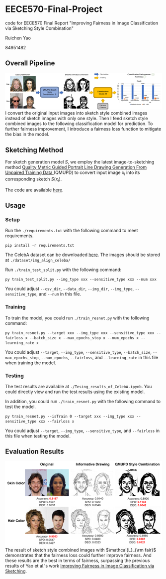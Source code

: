 # EECE570-Final-Project
code for EECE570 Final Report "Improving Fairness in Image Classification via Sketching Style Combination"

Ruichen Yao

84951482


## Overall Pipeline
![avatar](./img/method.png)
I convert the original input images into sketch style combined images instead of sketch images with only one style. Then I feed sketch style combined images to the following classification model for prediction. To further fairness improvement, I introduce a fairness loss function to mitigate the bias in the model.

## Sketching Method

For sketch generation model $S$, we employ the latest image-to-sketching method [Quality Metric Guided Portrait Line Drawing Generation From Unpaired Training Data
](https://ieeexplore.ieee.org/document/9699090) (QMUPD) to convert input image $x_i$ into its corresponding sketch $S(x_i)$.

The code are available [here](https://github.com/yiranran/QMUPD).

## Usage
### Setup

Run the `./requirements.txt` with the following command to meet requirements.
```
pip install -r requirements.txt
```

The CelebA dataset can be downloaded [here](https://mmlab.ie.cuhk.edu.hk/projects/CelebA.html). The images should be stored at `./dataset/img_align_celeba/`

Run `./train_test_split.py` with the following command:
```
py train_test_split.py --img_type xxx --sensitive_type xxx --num xxx
```
You could adjust `--csv_dir`, `--data_dir`, `--img_dir`, `--img_type`, `--sensitive_type`, and `--num` in this file.

### Training
To train the model, you could run `./train_resnet.py` with the following command:
```
py train_resnet.py --target xxx --img_type xxx --sensitive_type xxx --fairloss x --batch_size x --max_epochs_stop x --num_epochs x --learning_rate x
```
You could adjust `--target`, `--img_type`, `--sensitive_type`, `--batch_size`, `--max_epochs_stop`, `--num_epochs`, `--fairloss`, and `--learning_rate` in this file when training the model.

### Testing
The test results are available at `./Tesing_results_of_CelebA.ipynb`. You could directly view and run the test results using the existing model.

In addition, you could run `./train_resnet.py` with the following command to test the model.
```
py train_resnet.py --isTrain 0 --target xxx --img_type xxx --sensitive_type xxx --fairloss x
```
You could adjust `--target`, `--img_type`, `--sensitive_type`, and `--fairloss` in this file when testing the model.

## Evaluation Results
![avatar](./img/result.png)
The result of sketch style combined images with $\mathcal{L}_{\rm fair}$ demonstrates that the fairness loss could further improve fairness. And these results are the best in terms of fairness, surpassing the previous results of Yao et al.'s work [Improving Fairness in Image Classification via Sketching](https://arxiv.org/pdf/2211.00168.pdf).
